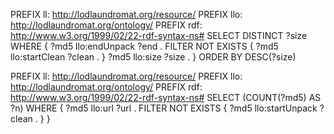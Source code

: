 PREFIX ll:  <http://lodlaundromat.org/resource/>
PREFIX llo: <http://lodlaundromat.org/ontology/>
PREFIX rdf: <http://www.w3.org/1999/02/22-rdf-syntax-ns#>
SELECT DISTINCT ?size
WHERE {
  ?md5 llo:endUnpack ?end .
  FILTER NOT EXISTS {
    ?md5 llo:startClean ?clean .
  }
  ?md5 llo:size ?size .
}
ORDER BY DESC(?size)



PREFIX ll:  <http://lodlaundromat.org/resource/>
PREFIX llo: <http://lodlaundromat.org/ontology/>
PREFIX rdf: <http://www.w3.org/1999/02/22-rdf-syntax-ns#>
SELECT (COUNT(?md5) AS ?n)
WHERE {
  ?md5 llo:url ?url .
  FILTER NOT EXISTS {
    ?md5 llo:startUnpack ?clean .
  }
}
